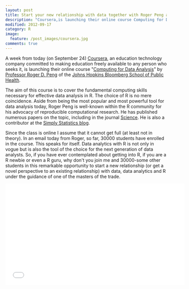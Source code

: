 ```yaml
---
layout: post
title: Start your new relationship with data together with Roger Peng and 30000 other students
description: "Coursera,is launching their online course Computing for Data Analysis by Professor Roger D. Peng of the Johns Hopkins Bloomberg School of Public Health"
modified: 2012-09-17
category: R
image:
  feature: /post_images/coursera.jpg
comments: true  
---
```

A week from today (on September 24) <a href="https://www.coursera.org">Coursera</a>,  an education technology company committed to making education freely available to any person who seeks it, is launching their online course "<a href="https://www.coursera.org/course/compdata">Computing for Data Analysis</a>" by <a href="http://www.biostat.jhsph.edu/~rpeng/">Professor Roger D. Peng</a> of the <a href="http://www.jhsph.edu">Johns Hopkins Bloomberg School of Public Health</a>.

The aim of this course is to cover the fundamental computing skills necessary for effective data analysis in R. The choice of R is no mere coincidence. Aside from being the most popular and most powerful tool for data analysis today, Roger Peng is well-known within the R community for his advocacy of reproducible computational research. He has published numerous papers on the topic, including in the journal <a href="http://www.ncbi.nlm.nih.gov/pubmed/22144613">Science</a>. He is also a contributor at the <a href="http://simplystatistics.org">Simply Statistics blog</a>.

Since the class is online I assume that it cannot get full (at least not in theory). In an email today from Roger, so far, 30000 students have enrolled in the course. This speaks for itself. Data analytics with R is not only in vogue but is also the tool of the choice for the next generation of data analysts. So, if you have ever contemplated about getting into R, if you are a R newbie or even a R guru, why don't you join me and 30000-some other students in this remarkable opportunity to start a new relationship (or get a novel perspective to an existing relationship) with data, data analytics and R under the guidance of one of the masters of the trade.

<iframe width="560" height="315" src="//www.youtube.com/embed/gk6E57H6mTs" frameborder="0"> </iframe>